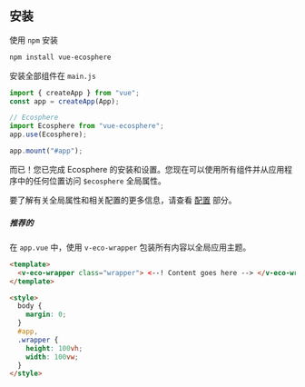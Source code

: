 ## 安装

使用 `npm` 安装

```bash
npm install vue-ecosphere
```

安装全部组件在 `main.js`

```js
import { createApp } from "vue";
const app = createApp(App);

// Ecosphere
import Ecosphere from "vue-ecosphere";
app.use(Ecosphere);

app.mount("#app");
```

而已！您已完成 Ecosphere 的安装和设置。您现在可以使用所有组件并从应用程序中的任何位置访问 `$ecosphere` 全局属性。

要了解有关全局属性和相关配置的更多信息，请查看 [配置](/guide/configuration) 部分。

##### 推荐的

在 `app.vue` 中，使用 `v-eco-wrapper` 包装所有内容以全局应用主题。

```html
<template>
  <v-eco-wrapper class="wrapper"> <--! Content goes here --> </v-eco-wrapper>
</template>

<style>
  body {
    margin: 0;
  }
  #app,
  .wrapper {
    height: 100vh;
    width: 100vw;
  }
</style>
```
